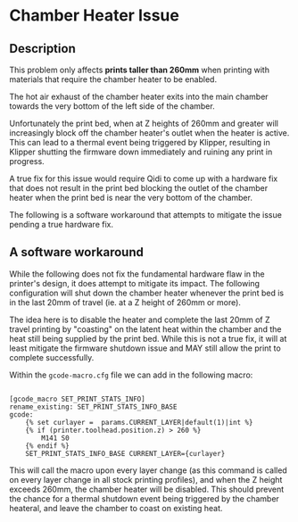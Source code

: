 # Chamber Heater Issue

## Description

This problem only affects **prints taller than 260mm** when printing with materials that require the chamber heater to be enabled.

The hot air exhaust of the chamber heater exits into the main chamber towards the very bottom of the left side of the chamber.

Unfortunately the print bed, when at Z heights of 260mm and greater will increasingly block off the chamber heater's outlet when the heater is active.
This can lead to a thermal event being triggered by Klipper, resulting in Klipper shutting the firmware down immediately and ruining any print in progress.

A true fix for this issue would require Qidi to come up with a hardware fix that does not result in the print bed blocking the outlet of the chamber heater when the print bed is near the very bottom of the chamber.

The following is a software workaround that attempts to mitigate the issue pending a true hardware fix.

## A software workaround

While the following does not fix the fundamental hardware flaw in the printer's design, it does attempt to mitigate its impact.
The following configuration will shut down the chamber heater whenever the print bed is in the last 20mm of travel (ie. at a Z height of 260mm or more).

The idea here is to disable the heater and complete the last 20mm of Z travel printing by "coasting" on the latent heat within the chamber and the heat still being supplied by the print bed.  While this is not a true fix, it will at least mitigate the firmware shutdown issue and MAY still allow the print to complete successfully.

Within the `gcode-macro.cfg` file we can add in the following macro:

```

[gcode_macro SET_PRINT_STATS_INFO]
rename_existing: SET_PRINT_STATS_INFO_BASE
gcode:
    {% set curlayer =  params.CURRENT_LAYER|default(1)|int %}
    {% if (printer.toolhead.position.z) > 260 %}
        M141 S0
    {% endif %}
    SET_PRINT_STATS_INFO_BASE CURRENT_LAYER={curlayer}

```

This will call the macro upon every layer change (as this command is called on every layer change in all stock printing profiles), and when the Z height exceeds 260mm, the chamber heater will be disabled.
This should prevent the chance for a thermal shutdown event being triggered by the chamber heateral, and leave the chamber to coast on existing heat. 
